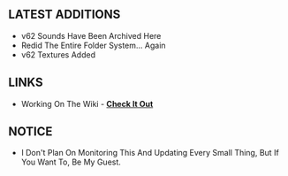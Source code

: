 ## LATEST ADDITIONS
- v62 Sounds Have Been Archived Here
- Redid The Entire Folder System... Again
- v62 Textures Added

## LINKS
- Working On The Wiki - [**Check It Out**](https://github.com/Newfies/LethalCompanyArchives/wiki)

## NOTICE
- I Don't Plan On Monitoring This And Updating Every Small Thing, But If You Want To, Be My Guest.